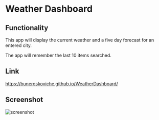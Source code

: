 # Weather Dashboard

## Functionality
This app will display the current weather and a five day forecast for an entered city.

The app will remember the last 10 items searched.

## Link
https://buneroskoviche.github.io/WeatherDashboard/

## Screenshot
![screenshot](https://user-images.githubusercontent.com/80650523/120057767-f6527a00-c002-11eb-8eeb-f9b9c01f5c77.PNG)
